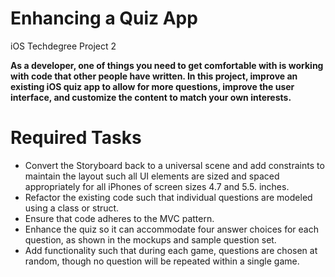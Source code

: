 # Enhancing a Quiz App 
iOS Techdegree Project 2

**As a developer, one of things you need to get comfortable with is working with code that other people have written. In this project, improve an existing iOS quiz app to allow for more questions, improve the user interface, and customize the content to match your own interests.**

# Required Tasks
- Convert the Storyboard back to a universal scene and add constraints to maintain the layout such all UI elements are sized and spaced appropriately for all iPhones of screen sizes 4.7 and 5.5. inches.
- Refactor the existing code such that individual questions are modeled using a class or struct.
- Ensure that code adheres to the MVC pattern.
- Enhance the quiz so it can accommodate four answer choices for each question, as shown in the mockups and sample question set.
- Add functionality such that during each game, questions are chosen at random, though no question will be repeated within a single game.
